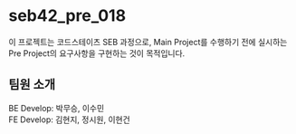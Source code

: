 # seb42_pre_018

이 프로젝트는 코드스테이츠 SEB 과정으로, Main Project를 수행하기 전에 실시하는 Pre Project의 요구사항을 구현하는 것이 목적입니다.<br/>
## 팀원 소개
BE Develop: 박무승, 이수민<br/>
FE Develop: 김현지, 정시원, 이현건
